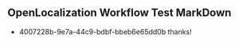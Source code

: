 ## OpenLocalization Workflow Test MarkDown
* 4007228b-9e7a-44c9-bdbf-bbeb6e65dd0b 
thanks!<!--HONumber=Mar16_HO4-->
